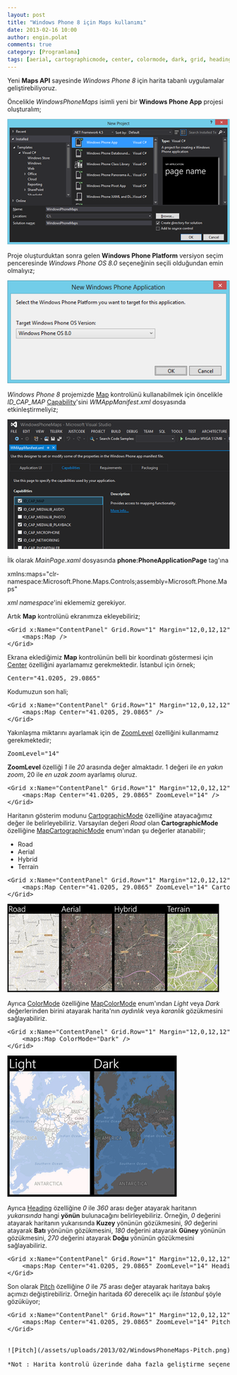```yaml
---
layout: post
title: "Windows Phone 8 için Maps kullanımı"
date: 2013-02-16 10:00
author: engin.polat
comments: true
category: [Programlama]
tags: [aerial, cartographicmode, center, colormode, dark, grid, heading, hybrid, id_cap_map, light, mapcartographicmode, mapcolormode, maps api, pitch, road, terrain, windows phone, windows phone toolkit, windowsphone, wmappmanifest, wp8, xmlns, zoomlevel]
---
```

Yeni **Maps API** sayesinde *Windows Phone 8* için harita tabanlı uygulamalar geliştirebiliyoruz.

Öncelikle *WindowsPhoneMaps* isimli yeni bir **Windows Phone App** projesi oluşturalım;

![Windows Phone 8 App Project : Windows Phone Maps](/assets/uploads/2013/02/WindowsPhoneMaps-1.png)

Proje oluşturduktan sonra gelen **Windows Phone Platform** versiyon seçim penceresinde *Windows Phone OS 8.0* seçeneğinin seçili olduğundan emin olmalıyız;

![Windows Phone 8.0 SDK](/assets/uploads/2013/02/WindowsPhoneMaps-2.png)

*Windows Phone 8* projemizde <a href="http://msdn.microsoft.com/library/windowsphone/develop/microsoft.phone.maps.controls.map" title="Map Class" target="_blank" rel="noopener">Map</a> kontrolünü kullanabilmek için öncelikle *ID_CAP_MAP* <a href="http://msdn.microsoft.com/library/windowsphone/develop/ff769509" title="Windows Phone 8 : App Manifest" target="_blank" rel="noopener">Capability</a>'sini *WMAppManifest.xml* dosyasında etkinleştirmeliyiz;

![WMAppManifest.xml : ID_CAP_MAP Capability](/assets/uploads/2013/02/WindowsPhoneMaps-3.png)

İlk olarak *MainPage.xaml* dosyasında **phone:PhoneApplicationPage** tag'ına



xmlns:maps="clr-namespace:Microsoft.Phone.Maps.Controls;assembly=Microsoft.Phone.Maps"</pre>

*xml namespace*'ini eklememiz gerekiyor.

Artık **Map** kontrolünü ekranımıza ekleyebiliriz;

<pre class="brush:xml">&lt;Grid x:Name="ContentPanel" Grid.Row="1" Margin="12,0,12,12"&gt;
    &lt;maps:Map /&gt;
&lt;/Grid&gt;</pre>

Ekrana eklediğimiz **Map** kontrolünün belli bir koordinatı göstermesi için <a href="http://msdn.microsoft.com/library/windowsphone/develop/microsoft.phone.maps.controls.map.center" title="Center özelliği" target="_blank" rel="noopener">Center</a> özelliğini ayarlamamız gerekmektedir. İstanbul için örnek;

<pre class="brush:csharp">Center="41.0205, 29.0865"</pre>

Kodumuzun son hali;

<pre class="brush:xml">&lt;Grid x:Name="ContentPanel" Grid.Row="1" Margin="12,0,12,12"&gt;
    &lt;maps:Map Center="41.0205, 29.0865" /&gt;
&lt;/Grid&gt;</pre>

Yakınlaşma miktarını ayarlamak için de <a href="http://msdn.microsoft.com/library/windowsphone/develop/microsoft.phone.maps.controls.map.zoomlevel" title="ZoomLevel özelliği" target="_blank" rel="noopener">ZoomLevel</a> özelliğini kullanmamız gerekmektedir;

<pre class="brush:csharp">ZoomLevel="14"</pre>

**ZoomLevel** özelliği *1* ile *20* arasında değer almaktadır. 1 değeri ile *en yakın zoom*, 20 ile *en uzak zoom* ayarlamış oluruz.

<pre class="brush:xml">&lt;Grid x:Name="ContentPanel" Grid.Row="1" Margin="12,0,12,12"&gt;
    &lt;maps:Map Center="41.0205, 29.0865" ZoomLevel="14" /&gt;
&lt;/Grid&gt;</pre>

Haritanın gösterim modunu <a href="http://msdn.microsoft.com/library/windowsphone/develop/microsoft.phone.maps.controls.map.cartographicmode" title="Map CartographicMode property" target="_blank" rel="noopener">CartographicMode</a> özelliğine atayacağımız değer ile belirleyebiliriz. Varsayılan değeri *Road* olan **CartographicMode** özelliğine <a href="http://msdn.microsoft.com/library/windowsphone/develop/microsoft.phone.maps.controls.mapcartographicmode" title="MapCartographicMode enum" target="_blank" rel="noopener">MapCartographicMode</a> enum'ından şu değerler atanabilir;



*   Road
*   Aerial
*   Hybrid
*   Terrain

<pre class="brush:xml">&lt;Grid x:Name="ContentPanel" Grid.Row="1" Margin="12,0,12,12"&gt;
    &lt;maps:Map Center="41.0205, 29.0865" ZoomLevel="14" CartographicMode="Terrain" /&gt;
&lt;/Grid&gt;</pre>

![MapCartographicMode.Road](/assets/uploads/2013/02/WindowsPhoneMaps-Road.png)![MapCartographicMode.Aerial](/assets/uploads/2013/02/WindowsPhoneMaps-Aerial.png)![MapCartographicMode.Hybrid](/assets/uploads/2013/02/WindowsPhoneMaps-Hybrid.png)![MapCartographicMode.Terrain](/assets/uploads/2013/02/WindowsPhoneMaps-Terrain.png)

Ayrıca <a href="http://msdn.microsoft.com/library/windowsphone/develop/microsoft.phone.maps.controls.map.colormode" title="ColorMode özelliği" target="_blank" rel="noopener">ColorMode</a> özelliğine <a href="http://msdn.microsoft.com/library/windowsphone/develop/microsoft.phone.maps.controls.mapcolormode" title="MapColorMode enum" target="_blank" rel="noopener">MapColorMode</a> enum'ından *Light* veya *Dark* değerlerinden birini atayarak harita'nın *aydınlık* veya *karanlık* gözükmesini sağlayabiliriz.

<pre class="brush:xml">&lt;Grid x:Name="ContentPanel" Grid.Row="1" Margin="12,0,12,12"&gt;
    &lt;maps:Map ColorMode="Dark" /&gt;
&lt;/Grid&gt;</pre>

![MapColorMode.Light](/assets/uploads/2013/02/WindowsPhoneMaps-Light.png)![MapColorMode.Dark](/assets/uploads/2013/02/WindowsPhoneMaps-Dark.png)

Ayrıca <a href="http://msdn.microsoft.com/library/windowsphone/develop/microsoft.phone.maps.controls.map.heading" title="Heading özelliği" target="_blank" rel="noopener">Heading</a> özelliğine *0* ile *360* arası değer atayarak haritanın *yukarısında* hangi **yönün** bulunacağını belirleyebiliriz. Örneğin, *0* değerini atayarak haritanın yukarısında **Kuzey** yönünün gözükmesini, *90* değerini atayarak **Batı** yönünün gözükmesini, *180* değerini atayarak **Güney** yönünün gözükmesini, *270* değerini atayarak **Doğu** yönünün gözükmesini sağlayabiliriz.

<pre class="brush:xml">&lt;Grid x:Name="ContentPanel" Grid.Row="1" Margin="12,0,12,12"&gt;
    &lt;maps:Map Center="41.0205, 29.0865" ZoomLevel="14" Heading="270" /&gt;
&lt;/Grid&gt;</pre>

Son olarak <a href="http://msdn.microsoft.com/library/windowsphone/develop/microsoft.phone.maps.controls.map.pitch" title="Map Pitch özelliği" target="_blank" rel="noopener">Pitch</a> özelliğine *0* ile *75* arası değer atayarak haritaya bakış açımızı değiştirebiliriz. Örneğin haritada *60* derecelik açı ile *İstanbul* şöyle gözüküyor;

<pre class="brush:xml">&lt;Grid x:Name="ContentPanel" Grid.Row="1" Margin="12,0,12,12"&gt;
    &lt;maps:Map Center="41.0205, 29.0865" ZoomLevel="14" Pitch="60" /&gt;
&lt;/Grid&gt;


![Pitch](/assets/uploads/2013/02/WindowsPhoneMaps-Pitch.png)

*Not : Harita kontrolü üzerinde daha fazla geliştirme seçeneği elde etmek için (örneğin Pushpin) <a href="http://phone.codeplex.com/" title="Codeplex : Windows Phone Toolkit" target="_blank" rel="noopener">Windows Phone Toolkit</a>'i indirip  projenize ekleyebilirsiniz.*

